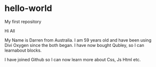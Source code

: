 # hello-world
My first repository

Hi All

My Name is Darren from Australia. I am 59 years old and have been using Divi Oxygen since the both began.
I have now bought Qubley, so I can learnabout blocks.

I have joined Github so I can now learn more about Css, Js Html etc.

